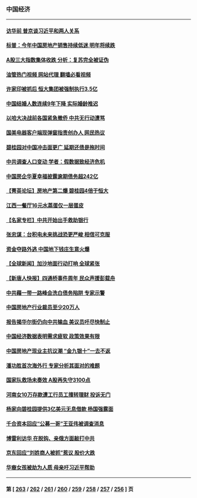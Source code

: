 ### 中国经济
---
#### [访华前 普京谈习近平和两人关系](../../pages/ncid283/n14096609.md?10170445) 
#### [标普：今年中国房地产销售持续低迷 明年将续跌](../../pages/ncid283/n14096542.md?10170445) 
#### [A股三大指数集体收跌 分析：复苏完全被证伪](../../pages/ncid283/n14096397.md?10170445) 
#### [油管热门视频 网站代理 翻墙必看视频](http://138.2.39.72:81/youtube.html?epic-marker?10170445)
#### [许家印被抓后 恒大集团被强制执行3.5亿](../../pages/ncid283/n14096188.md?10170445) 
#### [中国结婚人数连续9年下降 实际婚龄推迟](../../pages/ncid283/n14095669.md?10170445) 
#### [以哈大决战前各国紧急撤侨 中共无行动遭骂](../../pages/ncid283/n14095711.md?10170445) 
#### [国美电器客户端现弹窗指责创办人 网民热议](../../pages/ncid283/n14095655.md?10170445) 
#### [碧桂园对中国冲击面更广 延期还债是拖时间](../../pages/ncid283/n14095572.md?10170445) 
#### [中共调查人口变动 学者：假数据致经济危机](../../pages/ncid283/n14094360.md?10170445) 
#### [中国房企华夏幸福披露逾期债务超242亿](../../pages/ncid283/n14095447.md?10170445) 
#### [【菁英论坛】房地产第二爆 碧桂园4倍于恒大](../../pages/ncid283/n14095400.md?10170445) 
#### [江西一餐厅16元水蒸蛋仅一层蛋皮](../../pages/ncid283/n14095454.md?10170445) 
#### [【名家专栏】中共开始出手救助银行](../../pages/ncid283/n14091469.md?10170445) 
#### [张忠谋：台积电未来挑战恐更严峻 相信可克服](../../pages/ncid283/n14095076.md?10170445) 
#### [资金夺路外逃 中国地下钱庄生意火爆](../../pages/ncid283/n14094845.md?10170445) 
#### [【全球新闻】加沙地面行动打响 全球紧张](../../pages/ncid283/n14095085.md?10170445) 
#### [【新唐人快报】四通桥事件周年 民众声援彭载舟](../../pages/ncid283/n14094934.md?10170445) 
#### [中共藉一带一路峰会洗白债务陷阱 专家示警](../../pages/ncid283/n14094737.md?10170445) 
#### [中国房地产行业裁员至少20万人](../../pages/ncid283/n14094949.md?10170445) 
#### [报告揭华尔街仍向中共输血 美议员吁尽快制止](../../pages/ncid283/n14094873.md?10170445) 
#### [中国经济数据表明需求疲软 政策效果有限](../../pages/ncid283/n14094888.md?10170445) 
#### [中国房地产现业主抗议潮 “金九银十”一去不返](../../pages/ncid283/n14094840.md?10170445) 
#### [潘功胜首次海外行 专家分析其面对的难题](../../pages/ncid283/n14092038.md?10170445) 
#### [国家队救场未奏效 A股再失守3100点](../../pages/ncid283/n14094050.md?10170445) 
#### [河南女10万存款遭工行员工擅转理财 投诉无门](../../pages/ncid283/n14094643.md?10170445) 
#### [杨家向碧桂园提供3亿美元无息借款 杨国强露面](../../pages/ncid283/n14094624.md?10170445) 
#### [千合资本回应“公募一哥”王亚伟被调查消息](../../pages/ncid283/n14094725.md?10170445) 
#### [博雷利访华 在脱钩、亲俄方面敲打中共](../../pages/ncid283/n14094644.md?10170445) 
#### [京东回应“刘姓商人被抓”惹议 股价大跌](../../pages/ncid283/n14094480.md?10170445) 
#### [华裔女孩被劫为人质 母亲吁习近平帮助](../../pages/ncid283/n14094500.md?10170445) 

---
#### 第 [ [263](./263.md?10170445) / [262](./262.md?10170445) / [261](./261.md?10170445) / [260](./260.md?10170445) / [259](./259.md?10170445) / [258](./258.md?10170445) / [257](./257.md?10170445) / [256](./256.md?10170445) ] 页
